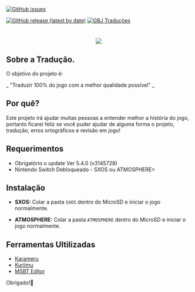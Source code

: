 
[![GitHub issues](https://img.shields.io/github/issues-raw/JUNIORGBJ/Splatoon_2_PT-BR?label=Enviar%20mensagem%20ao%20ADM&style=for-the-badge)](https://github.com/JUNIORGBJ/Splatoon_2_PT-BR/issues)


[![GitHub release (latest by date)](https://img.shields.io/github/v/release/JUNIORGBJ/Splatoon_2_PT-BR)](https://github.com/JUNIORGBJ/Splatoon_2_PT-BR/releases/latest)
[![GBJ Traduções](https://img.shields.io/badge/‹Traduções%20GBJ›-c14438?style=flat&logo=Nintendo%20Switch&logoColor=white)](https://github.com/JUNIORGBJ)

<h1 align="center"><figure>
  <img src="https://github.com/JUNIORGBJ/Splatoon_2_PT-BR/blob/master/Splaton2_logo.jpg">
</figure></h1>


## Sobre a Tradução.

O objetivo do projeto é:

_ "Traduzir 100% do jogo com a melhor qualidade possível" _

## Por quê?

Este projeto irá ajudar muitas pessoas a entender melhor a história do jogo, portanto ficarei feliz se você puder ajudar de alguma forma o projeto, tradução, erros ortográficos e revisão em jogo!

## Requerimentos

- Obrigatório o update Ver 5.4.0 (v3145728)
- Nintendo Switch Debloqueado - SXOS ou ATMOSPHERE>

## Instalação

- **SXOS:** Colar a pasta ```SXOS``` dentro do MicroSD e iniciar o jogo normalmente.

- **ATMOSPHERE:** Colar a pasta ```ATMOSPHERE``` dentro do MicroSD e iniciar o jogo normalmente.

## Ferramentas Ultilizadas

- [Karameru](https://github.com/IcySon55/Kuriimu)
- [Kuriimu](https://github.com/IcySon55/Kuriimu)
- [MSBT Editor](https://github.com/IcySon55/3DLandMSBTeditor)



Obrigado!:wave:
